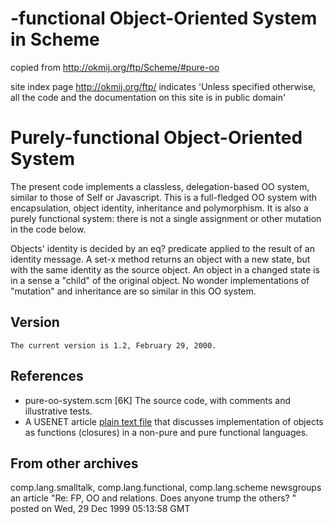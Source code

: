 # -functional Object-Oriented System in Scheme
copied from http://okmij.org/ftp/Scheme/#pure-oo

site index page http://okmij.org/ftp/ indicates 'Unless specified otherwise, all the code and the documentation on this site is in public domain'



# Purely-functional Object-Oriented System

 	
The present code implements a classless, delegation-based OO system, similar to those of Self or Javascript. This is a full-fledged OO system with encapsulation, object identity, inheritance and polymorphism. It is also a purely functional system: there is not a single assignment or other mutation in the code below.

Objects' identity is decided by an eq? predicate applied to the result of an identity message. A set-x method returns an object with a new state, but with the same identity as the source object. An object in a changed state is in a sense a "child" of the original object. No wonder implementations of "mutation" and inheritance are so similar in this OO system. 
 

## Version
 	The current version is 1.2, February 29, 2000.

## References
* pure-oo-system.scm [6K]
  The source code, with comments and illustrative tests.
* A USENET article [plain text file](http://okmij.org/ftp/Scheme/oop-in-fp.txt)
  that discusses implementation of objects as functions (closures) in a non-pure and pure functional languages.

## From other archives
 	
comp.lang.smalltalk, comp.lang.functional, comp.lang.scheme newsgroups
an article "Re: FP, OO and relations. Does anyone trump the others? " posted on Wed, 29 Dec 1999 05:13:58 GMT
